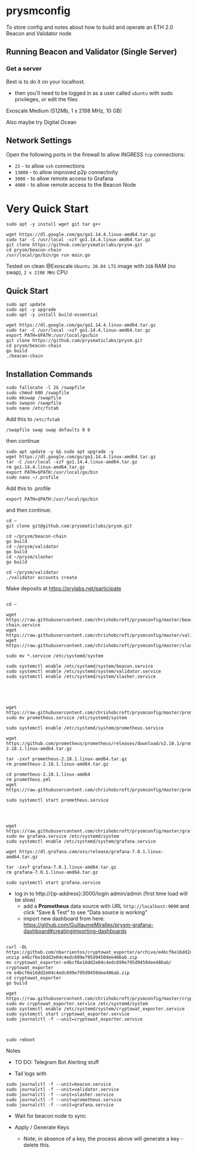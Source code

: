 # prysmconfig

To store config and notes about how to build and operate an ETH 2.0 Beacon and Validator node

## Running Beacon and Validator (Single Server)

### Get a server

Best is to do it on your localhost.
- then you'll need to be logged in as a user called `ubuntu` with sudo privileges, or edit the files

Exoscale
Medium (512Mb, 1 x 2198 MHz, 10 GB)

Also maybe try Digital Ocean

## Network Settings

Open the following ports in the firewall to allow INGRESS `tcp` connections:

- `22` - to allow `ssh` connections
- `13000` - to allow improved p2p connectivity
- `3000` - to allow remote access to Grafana
- `4000` - to allow remote access to the Beacon Node

# Very Quick Start

```
sudo apt -y install wget git tar g++

wget https://dl.google.com/go/go1.14.4.linux-amd64.tar.gz
sudo tar -C /usr/local -xzf go1.14.4.linux-amd64.tar.gz
git clone https://github.com/prysmaticlabs/prysm.git
cd prysm/beacon-chain
/usr/local/go/bin/go run main.go
```

Tested on clean @Exoscale `Ubuntu 20.04 LTS` image with `2GB` RAM (no swap), `2 x 2198 MHz` CPU

## Quick Start
```
sudo apt update
sudo apt -y upgrade
sudo apt -y install build-essential

wget https://dl.google.com/go/go1.14.4.linux-amd64.tar.gz
sudo tar -C /usr/local -xzf go1.14.4.linux-amd64.tar.gz
export PATH=$PATH:/usr/local/go/bin
git clone https://github.com/prysmaticlabs/prysm.git
cd prysm/beacon-chain
go build
./beacon-chain
```

## Installation Commands

```
sudo fallocate -l 2G /swapfile
sudo chmod 600 /swapfile
sudo mkswap /swapfile
sudo swapon /swapfile
sudo nano /etc/fstab
```
Add this to `/etc/fstab`
```
/swapfile swap swap defaults 0 0
```
then continue
```
sudo apt update -y && sudo apt upgrade -y
wget https://dl.google.com/go/go1.14.4.linux-amd64.tar.gz
tar -C /usr/local -xzf go1.14.4.linux-amd64.tar.gz
rm go1.14.4.linux-amd64.tar.gz
export PATH=$PATH:/usr/local/go/bin
sudo nano ~/.profile
```
Add this to .profile
```
export PATH=$PATH:/usr/local/go/bin
```
and then continue:
```
cd ~
git clone git@github.com:prysmaticlabs/prysm.git

cd ~/prysm/beacon-chain
go build
cd ~/prysm/validator
go build
cd ~/prysm/slasher
go build

cd ~/prysm/validator
./validator accounts create
```
Make deposits at https://prylabs.net/participate
```

cd ~

wget https://raw.githubusercontent.com/chrishobcroft/prysmconfig/master/beacon-chain.service
wget https://raw.githubusercontent.com/chrishobcroft/prysmconfig/master/validator.service
wget https://raw.githubusercontent.com/chrishobcroft/prysmconfig/master/slasher.service

sudo mv *.service /etc/systemd/system

sudo systemctl enable /etc/systemd/system/beacon.service
sudo systemctl enable /etc/systemd/system/validator.service
sudo systemctl enable /etc/systemd/system/slasher.service





wget https://raw.githubusercontent.com/chrishobcroft/prysmconfig/master/prometheus.service
sudo mv prometheus.service /etc/systemd/system

sudo systemctl enable /etc/systemd/system/prometheus.service

wget https://github.com/prometheus/prometheus/releases/download/v2.18.1/prometheus-2.18.1.linux-amd64.tar.gz

tar -zxvf prometheus-2.18.1.linux-amd64.tar.gz
rm prometheus-2.18.1.linux-amd64.tar.gz

cd prometheus-2.18.1.linux-amd64
rm prometheus.yml
wget https://raw.githubusercontent.com/chrishobcroft/prysmconfig/master/prometheus.yml

sudo systemctl start prometheus.service




wget https://raw.githubusercontent.com/chrishobcroft/prysmconfig/master/grafana.service
sudo mv grafana.service /etc/systemd/system
sudo systemctl enable /etc/systemd/system/grafana.service

wget https://dl.grafana.com/oss/release/grafana-7.0.1.linux-amd64.tar.gz

tar -zxvf grafana-7.0.1.linux-amd64.tar.gz
rm grafana-7.0.1.linux-amd64.tar.gz

sudo systemctl start grafana.service
```

- log in to http://{ip-address}:3000/login admin/admin (first time load will be slow)
  - add a **Prometheus** data source with URL `http://localhost:9090` and click "Save & Test" to see "Data source is working"
  - import new dashboard from here: https://github.com/GuillaumeMiralles/prysm-grafana-dashboard#creatingimporting-dashboards

```

curl -OL https://github.com/nbarrientos/cryptowat_exporter/archive/e4bcf6e16dd2e04c4edc699e795d9450dee486ab.zip
unzip e4bcf6e16dd2e04c4edc699e795d9450dee486ab.zip
mv cryptowat_exporter-e4bcf6e16dd2e04c4edc699e795d9450dee486ab/ cryptowat_exporter
rm e4bcf6e16dd2e04c4edc699e795d9450dee486ab.zip
cd cryptowat_exporter
go build

wget https://raw.githubusercontent.com/chrishobcroft/prysmconfig/master/cryptowat_exporter.service
sudo mv cryptowat_exporter.service /etc/systemd/system
sudo systemctl enable /etc/systemd/system/cryptowat_exporter.service
sudo systemctl start cryptowat_exporter.service
sudo journalctl -f --unit=cryptowat_exporter.service



sudo reboot
```

Notes

- TO DO: Telegram Bot Alerting stuff

- Tail logs with
```
sudo journalctl -f --unit=beacon.service
sudo journalctl -f --unit=validator.service
sudo journalctl -f --unit=slasher.service
sudo journalctl -f --unit=prometheus.service
sudo journalctl -f --unit=grafana.service
```

- Wait for beacon node to sync

- Apply / Generate Keys
  - Note, in absence of a key, the process above will generate a key - delete this.
